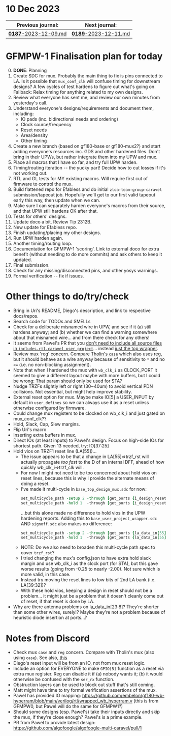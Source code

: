 # 10 Dec 2023

| Previous journal: | Next journal: |
|-|-|
| [**0187**-2023-12-09.md](./0187-2023-12-09.md) | [**0189**-2023-12-11.md](./0189-2023-12-11.md) |

# GFMPW-1 Finalisation plan for today

0.  **DONE**: Planning
1.  Create SDC for mux. Probably the main thing to fix is pins connected to LA. Is it possible that `mux_conf_clk` will confuse timing for downstream designs? A few cycles of test hardens to figure out what's going on. Fallback: Relax timing for anything related to my own designs.
2.  Review what everyone has sent me, and review our own minutes from yesterday's call.
3.  Understand everyone's designs/requirements and document them, including:
    *   IO pads (inc. bidirectional needs and ordering)
    *   Clock source/frequency
    *   Reset needs
    *   Area/density
    *   Other timing
4.  Create a new branch (based on gf180-base or gf180-mux2?) and start adding everyone's resources inc. GDS and other hardened files. Don't bring in their UPWs, but rather integrate them into my UPW and mux.
5.  Place all macros that I have so far, and try full UPW harden.
6.  Timing/routing iteration -- the yucky part! Decide how to cut losses if it's not working out.
7.  RTL and GL tests for MY existing macros. Will require first cut of firmware to control the mux.
8.  Build flattened repo for Efabless and do initial `ztoa-team-group-caravel` submission/tapeout job. Hopefully we'll get to our first valid tapeout early this way, then update when we can.
9.  Make sure I can separately harden everyone's macros from their source, and that UPW still hardens OK after that.
10. Tests for others' designs.
11. Update doco a bit. Review Tip 2312B.
12. New update for Efabless repo.
13. Finish updating/placing my other designs.
14. Run UPW harden again.
15. Another timing/routing loop.
16. Documentation for GFMPW-1 'scoring'. Link to external doco for extra benefit (without needing to do more commits) and ask others to keep it updated.
17. Final submission.
18. Check for any missing/disconnected pins, and other yosys warnings.
19. Formal verification -- fix if issues.



# Other things to do/try/check

*   Bring in Uri's README, Diego's description, and link to respective docs/repos.
*   Search code for TODOs and SMELLs
*   Check for a deliberate misnamed wire in UPW, and see if it (a) still hardens anyway; and (b) whether we can find a warning somewhere about that misnamed wire... and from there check for any others!
*   It seems from Pawel's PR that you [don't need to include all source files in `includes.rtl.caravel_user_project`](https://github.com/algofoogle/algofoogle-multi-caravel/pull/1/files#diff-ae099be4441f3203d570d7b5fd5bb989320ca03332623948d91f33a7dec57a53)... instead [just the top wrapper](https://github.com/algofoogle/algofoogle-multi-caravel/pull/1/files#diff-20692e4c6399f9dca1a4be30033c4d0ab45f3f0a0c8e96371a0f5c93b65e249d).
*   Review mux 'reg' concern. Compare [Tholin's `case`](https://repositories.efabless.com/tholin/tholin_multi_project/blob/main/f/verilog/rtl/Multiplexer/Multiplexer.v#_78) which also uses reg, but it should behave as a wire anyway because of sensitivity to `*` and no `<=` (i.e. no non-blocking assignment).
*   Note that when I hardened the mux with `wb_clk_i` as CLOCK_PORT it seemed to give a different layout maybe with more buffers, but I could be wrong: That param should only be used for STA?
*   Nudge TRZFs slightly left or right (30~40um) to avoid vertical PDN collisions. Not essential, but might help improve stability.
*   External reset option for mux. Maybe make IO[5] a USER_INPUT by default in `user_defines` so we can always use it as a reset unless otherwise configured by firmware.
*   Could change mux registers to be clocked on wb_clk_i and just gated on mux_conf_clk??
*   Hold, Slack, Cap, Slew margins.
*   Flip Uri's macro
*   Inserting extra buffers in mux.
*   Direct IOs (at least inputs) to Pawel's design. Focus on high-side IOs for shortest path. Given 13 needed, try: IO[37:25]
*   Hold vios on TRZF1 reset line (LA[55])...
    *   The issue appears to be that a change in LA[55]=>trzf_rst will actually propagate *too fast* to the D of an internal DFF, ahead of how quickly wb_clk_i=>trzf_clk will.
    *   For now I might not need to be too concerned about hold vios on reset lines, because this is why I provide the alternate means of doing a reset.
    *   I've made it multi-cycle in `base_top_design_mux.sdc` for now:
        ```tcl
        set_multicycle_path -setup 2 -through [get_ports {i_design_reset[0]}]
        set_multicycle_path -hold 1  -through [get_ports {i_design_reset[0]}]
        ```
        ...but this alone made no difference to hold vios in the UPW hardening reports. Adding this to `base_user_project_wrapper.sdc` AND `signoff.sdc` also makes no difference:
        ```tcl
        set_multicycle_path -setup 2 -through [get_ports {la_data_in[55]}]
        set_multicycle_path -hold 1  -through [get_ports {la_data_in[55]}]
        ```
    *   NOTE: Do we also need to broaden this multi-cycle path spec to cover `trzf_rst`?
    *   I tried changing the mux's config.json to have extra hold slack margin and use wb_clk_i as the clock port (for STA), but this gave worse results (going from -0.25 to nearly -2.00). Not sure which is more valid, in this case.
    *   Instead try moving the reset lines to low bits of 2nd LA bank (i.e. LA[39:32])?
    *   With these hold vios, keeping a design in reset should not be a problem... it might just be a problem that it doesn't cleanly come out of reset, if that reset is done by LA.
*   Why are there antenna problems on la_data_in[23:8]? They're shorter than some other wires, surely!? Maybe they're not a problem because of heuristic diode insertion at ports...?


# Notes from Discord

*   Check mux `case` and `reg` concern. Compare with Tholin's mux (also using `case`). See also, [this](https://electronics.stackexchange.com/a/240014)
*   Diego's reset input will be from an IO, not from mux reset logic.
*   Include an option for EVERYONE to make `GPIO[5]` function as a reset via extra mux register. Reg can disable it if (a) nobody wants it; (b) it would otherwise be confused with the `ser_rx` function.
*   Obstruction layers can be used to block out stuff that's still coming.
*   Matt might have time to try formal verification assertions of the mux.
*   Pawel has provided IO mapping: https://github.com/embelon/gf180-wb-hyperram/blob/main/verilog/rtl/wrapped_wb_hyperram.v (this is from GFMPW0, but Pawel will do the same for GFMPW1?)
*   Should some designs (esp. Pawel's) take their inputs directly and skip the mux, if they're close enough? Pawel's is a prime example.
*   PR from Pawel to provide latest design: https://github.com/algofoogle/algofoogle-multi-caravel/pull/1
